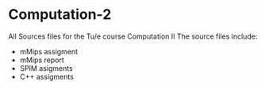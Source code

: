# Computation-2
All Sources files for the Tu/e course Computation II
The source files include: 
- mMips assigment
- mMips report
- SPIM asigments
- C++ assigments
